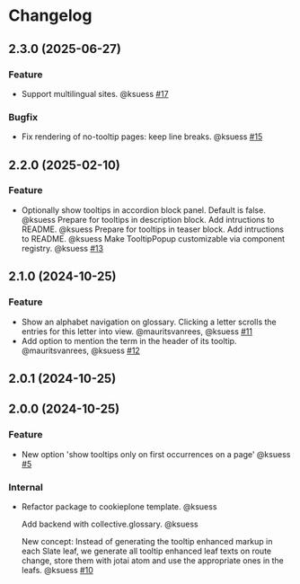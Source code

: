 # Changelog

<!-- You should *NOT* be adding new change log entries to this file.
     You should create a file in the news directory instead.
     For helpful instructions, please see:
     https://6.docs.plone.org/volto/developer-guidelines/contributing.html#create-a-pull-request
-->

<!-- towncrier release notes start -->

## 2.3.0 (2025-06-27)

### Feature

- Support multilingual sites. @ksuess [#17](https://github.com/rohberg/volto-slate-glossary/issue/17)

### Bugfix

- Fix rendering of no-tooltip pages: keep line breaks. @ksuess [#15](https://github.com/rohberg/volto-slate-glossary/issue/15)

## 2.2.0 (2025-02-10)

### Feature

- Optionally show tooltips in accordion block panel. Default is false. @ksuess
  Prepare for tooltips in description block. Add intructions to README. @ksuess
  Prepare for tooltips in teaser block. Add intructions to README. @ksuess
  Make TooltipPopup customizable via component registry. @ksuess [#13](https://github.com/rohberg/volto-slate-glossary/issue/13)

## 2.1.0 (2024-10-25)

### Feature

- Show an alphabet navigation on glossary. Clicking a letter scrolls the entries for this letter into view. @mauritsvanrees, @ksuess [#11](https://github.com/rohberg/volto-slate-glossary/issue/11)
- Add option to mention the term in the header of its tooltip. @mauritsvanrees, @ksuess [#12](https://github.com/rohberg/volto-slate-glossary/issue/12)

## 2.0.1 (2024-10-25)

## 2.0.0 (2024-10-25)

### Feature

- New option 'show tooltips only on first occurrences on a page' @ksuess [#5](https://github.com/ksuess/volto-slate-glossary/issue/5)

### Internal

- Refactor package to cookieplone template. @ksuess

  Add backend with collective.glossary. @ksuess

  New concept: Instead of generating the tooltip enhanced markup in each Slate leaf,
  we generate all tooltip enhanced leaf texts on route change, store them with jotai atom and use the appropriate ones in the leafs. @ksuess [#10](https://github.com/ksuess/volto-slate-glossary/issue/10)
